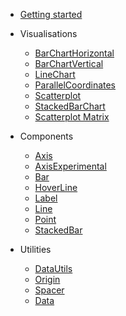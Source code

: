 - [Getting started](README.md)

- Visualisations

  - [BarChartHorizontal](visualisations/BarChartHorizontal.md.md)
  - [BarChartVertical](visualisations/BarChartVertical.md.md)
  - [LineChart](visualisations/LineChart.md)
  - [ParallelCoordinates](visualisations/ParallelCoordinates.md)
  - [Scatterplot](visualisations/Scatterplot.md)
  - [StackedBarChart](visualisations/StackedBarChart.md)
  - [Scatterplot Matrix](visualisations/ScatterplotMatrix.md)

- Components

  - [Axis](components/axis.md)
  - [AxisExperimental](components/axisexperimental.md)
  - [Bar](components/Bar.md)
  - [HoverLine](components/hoverline.md)
  - [Label](components/label.md)
  - [Line](components/line.md)
  - [Point](components/point.md)
  - [StackedBar](components/stackedbar.md)

- Utilities
  - [DataUtils](utils/dataUtils.md)
  - [Origin](utils/origin.md)
  - [Spacer](utils/spacer.md)
  - [Data](utils/data.md)
